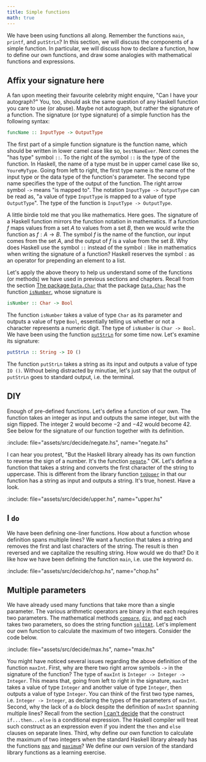 ```yaml
---
title: Simple functions
math: true
---
```


We have been using functions all along. Remember the functions `main`, `printf`,
and `putStrLn`? In this section, we will discuss the components of a simple
function. In particular, we will discuss how to declare a function, how to
define our own functions, and draw some analogies with mathematical functions
and expressions.

<!--=========================================================================-->

## Affix your signature here

A fan upon meeting their favourite celebrity might enquire, "Can I have your
autograph?" You, too, should ask the same question of any Haskell function you
care to use (or abuse). Maybe not autograph, but rather the signature of a
function. The signature (or type signature) of a simple function has the
following syntax:

```haskell
funcName :: InputType -> OutputType
```

The first part of a simple function signature is the function name, which should
be written in lower camel case like so, `bestNameEver`. Next comes the "has
type" symbol `::`. To the right of the symbol `::` is the type of the function.
In Haskell, the name of a type must be in upper camel case like so,
`YoureMyType`. Going from left to right, the first type name is the name of the
input type or the data type of the function's parameter. The second type name
specifies the type of the output of the function. The right arrow symbol `->`
means "is mapped to". The notation `InputType -> OutputType` can be read as, "a
value of type `InputType` is mapped to a value of type `OutputType`". The type
of the function is `InputType -> OutputType`.

A little birdie told me that you like mathematics. Here goes. The signature of a
Haskell function mirrors the function notation in mathematics. If a function $f$
maps values from a set $A$ to values from a set $B$, then we would write the
function as $f : A \to B$. The symbol $f$ is the name of the function, our input
comes from the set $A$, and the output of $f$ is a value from the set $B$. Why
does Haskell use the symbol `::` instead of the symbol `:` like in mathematics
when writing the signature of a function? Haskell reserves the symbol `:` as an
operator for prepending an element to a list.

Let's apply the above theory to help us understand some of the functions (or
methods) we have used in previous sections and chapters. Recall from the section
[The package `Data.Char`](../data_string/#the-package-datachar) that the package
[`Data.Char`][dataChar] has the function [`isNumber`][isNumber], whose signature
is

```haskell
isNumber :: Char -> Bool
```

The function `isNumber` takes a value of type `Char` as its parameter and
outputs a value of type `Bool`, essentially telling us whether or not a
character represents a numeric digit. The type of `isNumber` is `Char -> Bool`.
We have been using the function [`putStrLn`][putStrLn] for some time now. Let's
examine its signature:

```haskell
putStrLn :: String -> IO ()
```

The function `putStrLn` takes a string as its input and outputs a value of type
`IO ()`. Without being distracted by minutiae, let's just say that the output of
`putStrLn` goes to standard output, i.e. the terminal.

<!--=========================================================================-->

## DIY

Enough of pre-defined functions. Let's define a function of our own. The
function takes an integer as input and outputs the same integer, but with the
sign flipped. The integer 2 would become $-2$ and $-42$ would become 42. See
below for the signature of our function together with its definition.

:include: file="assets/src/decide/negate.hs", name="negate.hs"

I can hear you protest, "But the Haskell library already has its own function to
reverse the sign of a number. It's the function [`negate`][negate]." OK. Let's
define a function that takes a string and converts the first character of the
string to uppercase. This is different from the library function
[`toUpper`][toUpper] in that our function has a string as input and outputs a
string. It's true, honest. Have a look.

:include: file="assets/src/decide/upper.hs", name="upper.hs"

<!--=========================================================================-->

## I `do`

We have been defining one-liner functions. How about a function whose definition
spans multiple lines? We want a function that takes a string and removes the
first and last characters of the string. The result is then reversed and we
capitalize the resulting string. How would we do that? Do it like how we have
been defining the function `main`, i.e. use the keyword `do`.

:include: file="assets/src/decide/chop.hs", name="chop.hs"

<!--=========================================================================-->

## Multiple parameters

We have already used many functions that take more than a single parameter. The
various arithmetic operators are binary in that each requires two parameters.
The mathematical methods [`compare`][compare], [`div`][div], and [`mod`][mod]
each takes two parameters, so does the string function [`splitAt`][splitAt].
Let's implement our own function to calculate the maximum of two integers.
Consider the code below.

:include: file="assets/src/decide/max.hs", name="max.hs"

You might have noticed several issues regarding the above definition of the
function `maxInt`. First, why are there two right arrow symbols `->` in the
signature of the function? The type of `maxInt` is
`Integer -> Integer -> Integer`. This means that, going from left to right in
the signature, `maxInt` takes a value of type `Integer` and another value of
type `Integer`, then outputs a value of type `Integer`. You can think of the
first two type names, i.e. `Integer -> Integer`, as declaring the types of the
parameters of `maxInt`. Second, why the lack of a `do` block despite the
definition of `maxInt` spanning multiple lines? Recall from the section
[I can't decide](../decide_conditional/) that the construct `if...then...else`
is a conditional expression. The Haskell compiler will treat such construct as
an expression even if you indent the `then` and `else` clauses on separate
lines. Third, why define our own function to calculate the maximum of two
integers when the standard Haskell library already has the functions
[`max`][max] and [`maximum`][maximum]? We define our own version of the standard
library functions as a learning exercise.

<!--=========================================================================-->

<!-- prettier-ignore-start -->
[compare]: https://web.archive.org/web/20231128114053/https://hackage.haskell.org/package/base-4.19.0.0/docs/Prelude.html#v:compare
[dataChar]: https://web.archive.org/web/20231202081418/https://hackage.haskell.org/package/base-4.19.0.0/docs/Data-Char.html
[div]: https://web.archive.org/web/20231202002935/https://hackage.haskell.org/package/base-4.19.0.0/docs/Prelude.html#v:div
[isNumber]: https://web.archive.org/web/20231202081418/https://hackage.haskell.org/package/base-4.19.0.0/docs/Data-Char.html#v:isNumber
[max]: https://web.archive.org/web/20231201225313/https://hackage.haskell.org/package/base-4.19.0.0/docs/Prelude.html#v:max
[maximum]: https://web.archive.org/web/20231201225313/https://hackage.haskell.org/package/base-4.19.0.0/docs/Prelude.html#v:maximum
[mod]: https://web.archive.org/web/20231201225313/https://hackage.haskell.org/package/base-4.19.0.0/docs/Prelude.html#v:mod
[negate]: https://web.archive.org/web/20231202002935/https://hackage.haskell.org/package/base-4.19.0.0/docs/Prelude.html#v:negate
[putStrLn]: https://web.archive.org/web/20231202002935/https://hackage.haskell.org/package/base-4.19.0.0/docs/Prelude.html#v:putStrLn
[splitAt]: https://web.archive.org/web/20231202002935/https://hackage.haskell.org/package/base-4.19.0.0/docs/Prelude.html#v:splitAt
[toUpper]: https://web.archive.org/web/20231128120029/https://hackage.haskell.org/package/base-4.19.0.0/docs/Data-Char.html#v:toUpper
<!-- prettier-ignore-end -->
